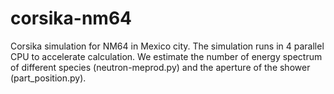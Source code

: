 # corsika-nm64
Corsika simulation for NM64 in Mexico city.
The simulation runs in 4 parallel CPU to accelerate calculation.
We estimate the number of energy spectrum of different species (neutron-meprod.py)  and the aperture of the shower (part_position.py).
